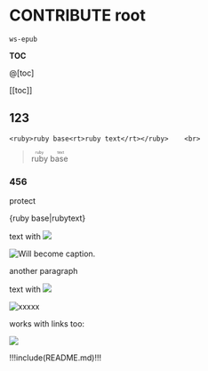 # CONTRIBUTE root

    ws-epub

__TOC__

@[toc]

[[toc]]

## 123

<!-- comments -->

    <ruby>ruby base<rt>ruby text</rt></ruby>    <br>

> <ruby>ruby base<rt>ruby text</rt></ruby>    <br>

### 456

protect <br>

{ruby base|rubytext}

text with ![](img.png)

![Will become caption.](fig.png "Foo bar")

another paragraph

text with ![](img.png)

![xxxxx](fig.png)

works with links too:

[![](fig.png)](page.html)

!!!include(README.md)!!!

